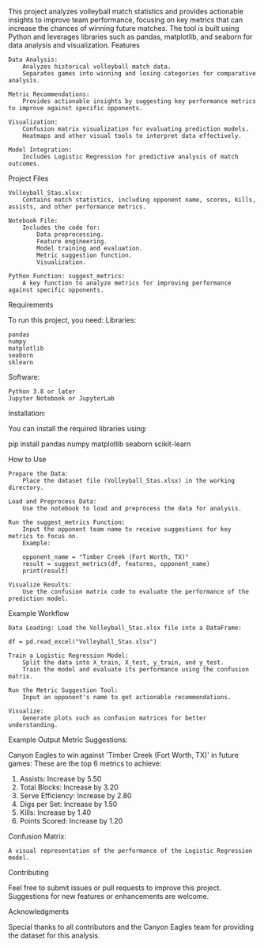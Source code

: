 This project analyzes volleyball match statistics and provides actionable insights to improve team performance, focusing on key metrics that can increase the chances of winning future matches. The tool is built using Python and leverages libraries such as pandas, matplotlib, and seaborn for data analysis and visualization.
Features

    Data Analysis:
        Analyzes historical volleyball match data.
        Separates games into winning and losing categories for comparative analysis.

    Metric Recommendations:
        Provides actionable insights by suggesting key performance metrics to improve against specific opponents.

    Visualization:
        Confusion matrix visualization for evaluating prediction models.
        Heatmaps and other visual tools to interpret data effectively.

    Model Integration:
        Includes Logistic Regression for predictive analysis of match outcomes.

Project Files

    Volleyball_Stas.xlsx:
        Contains match statistics, including opponent name, scores, kills, assists, and other performance metrics.

    Notebook File:
        Includes the code for:
            Data preprocessing.
            Feature engineering.
            Model training and evaluation.
            Metric suggestion function.
            Visualization.

    Python Function: suggest_metrics:
        A key function to analyze metrics for improving performance against specific opponents.

Requirements

To run this project, you need:
Libraries:

    pandas
    numpy
    matplotlib
    seaborn
    sklearn

Software:

    Python 3.8 or later
    Jupyter Notebook or JupyterLab

Installation:

You can install the required libraries using:

pip install pandas numpy matplotlib seaborn scikit-learn

How to Use

    Prepare the Data:
        Place the dataset file (Volleyball_Stas.xlsx) in the working directory.

    Load and Preprocess Data:
        Use the notebook to load and preprocess the data for analysis.

    Run the suggest_metrics Function:
        Input the opponent team name to receive suggestions for key metrics to focus on.
        Example:

        opponent_name = "Timber Creek (Fort Worth, TX)"
        result = suggest_metrics(df, features, opponent_name)
        print(result)

    Visualize Results:
        Use the confusion matrix code to evaluate the performance of the prediction model.

Example Workflow

    Data Loading: Load the Volleyball_Stas.xlsx file into a DataFrame:

    df = pd.read_excel("Volleyball_Stas.xlsx")

    Train a Logistic Regression Model:
        Split the data into X_train, X_test, y_train, and y_test.
        Train the model and evaluate its performance using the confusion matrix.

    Run the Metric Suggestion Tool:
        Input an opponent's name to get actionable recommendations.

    Visualize:
        Generate plots such as confusion matrices for better understanding.

Example Output
Metric Suggestions:

Canyon Eagles to win against 'Timber Creek (Fort Worth, TX)' in future games:
These are the top 6 metrics to achieve:
1. Assists: Increase by 5.50
2. Total Blocks: Increase by 3.20
3. Serve Efficiency: Increase by 2.80
4. Digs per Set: Increase by 1.50
5. Kills: Increase by 1.40
6. Points Scored: Increase by 1.20

Confusion Matrix:

    A visual representation of the performance of the Logistic Regression model.

Contributing

Feel free to submit issues or pull requests to improve this project. Suggestions for new features or enhancements are welcome.

Acknowledgments

Special thanks to all contributors and the Canyon Eagles team for providing the dataset for this analysis.
